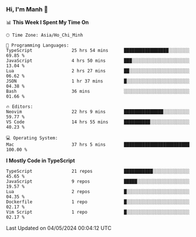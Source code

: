 ### Hi, I'm Manh 👋

<!--START_SECTION:waka-->
📊 **This Week I Spent My Time On** 

```text
🕑︎ Time Zone: Asia/Ho_Chi_Minh

💬 Programming Languages: 
TypeScript               25 hrs 54 mins      █████████████████░░░░░░░░   69.85 % 
JavaScript               4 hrs 50 mins       ███░░░░░░░░░░░░░░░░░░░░░░   13.04 % 
Lua                      2 hrs 27 mins       ██░░░░░░░░░░░░░░░░░░░░░░░   06.62 % 
JSON                     1 hr 37 mins        █░░░░░░░░░░░░░░░░░░░░░░░░   04.38 % 
Bash                     36 mins             ░░░░░░░░░░░░░░░░░░░░░░░░░   01.66 % 

🔥 Editors: 
Neovim                   22 hrs 9 mins       ███████████████░░░░░░░░░░   59.77 % 
VS Code                  14 hrs 55 mins      ██████████░░░░░░░░░░░░░░░   40.23 % 

💻 Operating System: 
Mac                      37 hrs 5 mins       █████████████████████████   100.00 % 
```

**I Mostly Code in TypeScript** 

```text
TypeScript               21 repos            ███████████░░░░░░░░░░░░░░   45.65 % 
JavaScript               9 repos             █████░░░░░░░░░░░░░░░░░░░░   19.57 % 
Lua                      2 repos             █░░░░░░░░░░░░░░░░░░░░░░░░   04.35 % 
Dockerfile               1 repo              █░░░░░░░░░░░░░░░░░░░░░░░░   02.17 % 
Vim Script               1 repo              █░░░░░░░░░░░░░░░░░░░░░░░░   02.17 % 
```




 Last Updated on 04/05/2024 00:04:12 UTC
<!--END_SECTION:waka-->

